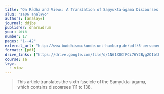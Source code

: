 ```yaml
---
title: "On Rādha and Views: A Translation of Saṃyukta-āgama Discourses 111 to 138"
slug: "sa06_analayo"
authors: [analayo]
journal: ddjbs
publisher: dharmadrum
year: 2015
number: 17
pages: "1--42"
external_url: "http://www.buddhismuskunde.uni-hamburg.de/pdf/5-personen/analayo/translations/sa06.pdf"
formats: [pdf]
drive_links: ["https://drive.google.com/file/d/1N61X0CfFCi76Y2Byg2OIbtP2Gm7VCYmc/view?usp=drivesdk"]
course: sa
tags:
  - view
---
```


> This article translates the sixth fascicle of the Saṃyukta-āgama, which contains discourses 111 to 138.
